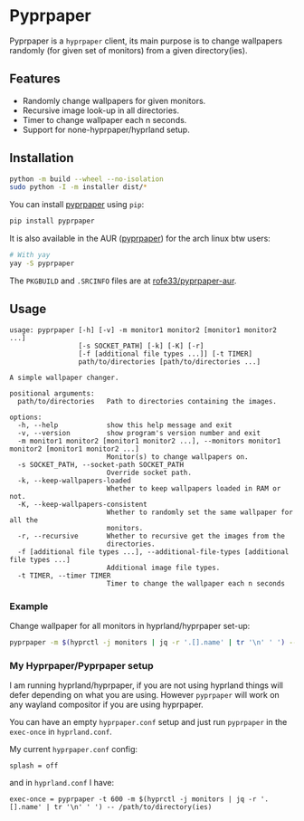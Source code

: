 # Pyprpaper

Pyprpaper  is  a   `hyprpaper`  client,  its  main
purpose   is   to   change   wallpapers   randomly
(for  given   set  of   monitors)  from   a  given
directory(ies).

## Features

- Randomly change wallpapers for given monitors.
- Recursive image look-up in all directories.
- Timer to change wallpaper each n seconds.
- Support for none-hyprpaper/hyprland setup.

## Installation

```sh
python -m build --wheel --no-isolation
sudo python -I -m installer dist/*
```

You can install [pyprpaper](https://pypi.org/project/pyprpaper/) using `pip`:

```sh
pip install pyprpaper
```

It is also available in the AUR ([pyprpaper](https://aur.archlinux.org/packages/pyprpaper)) for the arch linux
btw users:

```sh
# With yay
yay -S pyprpaper
```

The `PKGBUILD` and `.SRCINFO` files are at
[rofe33/pyprpaper-aur](https://github.com/rofe33/pyprpaper-aur).

## Usage

```
usage: pyprpaper [-h] [-v] -m monitor1 monitor2 [monitor1 monitor2 ...]
                 [-s SOCKET_PATH] [-k] [-K] [-r]
                 [-f [additional file types ...]] [-t TIMER]
                 path/to/directories [path/to/directories ...]

A simple wallpaper changer.

positional arguments:
  path/to/directories   Path to directories containing the images.

options:
  -h, --help            show this help message and exit
  -v, --version         show program's version number and exit
  -m monitor1 monitor2 [monitor1 monitor2 ...], --monitors monitor1 monitor2 [monitor1 monitor2 ...]
                        Monitor(s) to change wallpapers on.
  -s SOCKET_PATH, --socket-path SOCKET_PATH
                        Override socket path.
  -k, --keep-wallpapers-loaded
                        Whether to keep wallpapers loaded in RAM or not.
  -K, --keep-wallpapers-consistent
                        Whether to randomly set the same wallpaper for all the
                        monitors.
  -r, --recursive       Whether to recursive get the images from the
                        directories.
  -f [additional file types ...], --additional-file-types [additional file types ...]
                        Additional image file types.
  -t TIMER, --timer TIMER
                        Timer to change the wallpaper each n seconds
```

### Example

Change  wallpaper  for  all monitors in hyprland/hyprpaper set-up:

```sh
pyprpaper -m $(hyprctl -j monitors | jq -r '.[].name' | tr '\n' ' ') -- /path/to/wallpaper/directories
```

### My Hyprpaper/Pyprpaper setup

I am  running hyprland/hyprpaper,  if you  are not
using hyprland things will defer depending on what
you are  using. However  `pyprpaper` will  work on
any wayland compositor if you are using hyprpaper.

You  can  have  an  empty  `hyprpaper.conf`  setup
and  just run  `pyprpaper` in  the `exec-once`  in
`hyprland.conf`.

My current `hyprpaper.conf` config:

```
splash = off
```

and in `hyprland.conf` I have:

```
exec-once = pyprpaper -t 600 -m $(hyprctl -j monitors | jq -r '.[].name' | tr '\n' ' ') -- /path/to/directory(ies)
```
